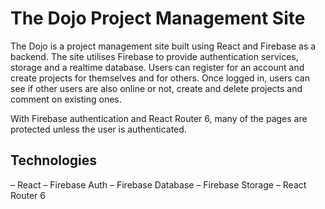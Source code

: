 # The Dojo Project Management Site

The Dojo is a project management site built using React and Firebase as a backend. The site utilises Firebase to provide authentication services, storage and a realtime database. Users can register for an account and create projects for themselves and for others. Once logged in, users can see if other users are also online or not, create and delete projects and comment on existing ones.

With Firebase authentication and React Router 6, many of the pages are protected unless the user is authenticated.

## Technologies

– React
– Firebase Auth
– Firebase Database
– Firebase Storage
– React Router 6

